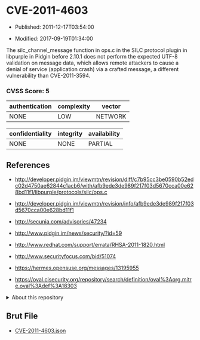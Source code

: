 # CVE-2011-4603

- Published: 2011-12-17T03:54:00

- Modified: 2017-09-19T01:34:00

The silc_channel_message function in ops.c in the SILC protocol plugin in libpurple in Pidgin before 2.10.1 does not perform the expected UTF-8 validation on message data, which allows remote attackers to cause a denial of service (application crash) via a crafted message, a different vulnerability than CVE-2011-3594.

### CVSS Score: **5**

| authentication | complexity | vector |
| --- | --- | --- |
| NONE | LOW | NETWORK |

| confidentiality | integrity | availability |
| --- | --- | --- |
| NONE | NONE | PARTIAL |

## References

* http://developer.pidgin.im/viewmtn/revision/diff/c7b95cc3be0590b52edc02d4750ae62844c1acb6/with/afb9ede3de989f217f03d5670cca00e628bd11f1/libpurple/protocols/silc/ops.c

* http://developer.pidgin.im/viewmtn/revision/info/afb9ede3de989f217f03d5670cca00e628bd11f1

* http://secunia.com/advisories/47234

* http://www.pidgin.im/news/security/?id=59

* http://www.redhat.com/support/errata/RHSA-2011-1820.html

* http://www.securityfocus.com/bid/51074

* https://hermes.opensuse.org/messages/13195955

* https://oval.cisecurity.org/repository/search/definition/oval%3Aorg.mitre.oval%3Adef%3A18303

<details>
<summary>About this repository</summary> 

  This repository is part of the project [Live Hack CVE](https://github.com/Live-Hack-CVE). Main website can be found [www.live-hack.org](https://www.live-hack.org) 
  
  Made by [Sn0wAlice](https://github.com/Sn0wAlice) for the people that care about security and need to have a feed of the latest CVEs. Hope you enjoy it, don't forget to star the repo and follow me on [Twitter](https://twitter.com/Sn0wAlice) and [Github](https://github.com/Sn0wAlice). And that is my [personnal website](https://www.alice-snow.me/)

  - [Home Page](https://github.com/Live-Hack-CVE)
  - [Framework](https://github.com/Live-Hack-CVE/cve-framework)
  - [CVE database](https://github.com/Live-Hack-CVE/full_database)
  - [Changelog](https://github.com/Live-Hack-CVE/Changelog)
</details>

## Brut File

* [CVE-2011-4603.json](https://raw.githubusercontent.com/Live-Hack-CVE/full_database/main/cves/2011/CVE-2011-4603.json)

